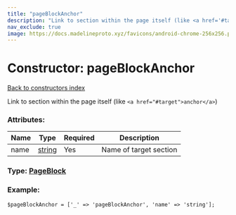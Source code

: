 ```yaml
---
title: "pageBlockAnchor"
description: "Link to section within the page itself (like <a href='#target'>anchor</a>)"
nav_exclude: true
image: https://docs.madelineproto.xyz/favicons/android-chrome-256x256.png
---
```

# Constructor: pageBlockAnchor  
[Back to constructors index](/API_docs/constructors/index.html)



Link to section within the page itself (like `<a href="#target">anchor</a>`)

### Attributes:

| Name     |    Type       | Required | Description |
|----------|---------------|----------|-------------|
|name|[string](/API_docs/types/string.html) | Yes|Name of target section|



### Type: [PageBlock](/API_docs/types/PageBlock.html)


### Example:

```
$pageBlockAnchor = ['_' => 'pageBlockAnchor', 'name' => 'string'];
```  

